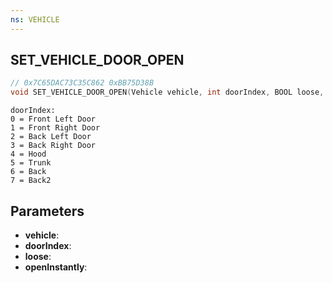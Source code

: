 ```yaml
---
ns: VEHICLE
---
```

## SET_VEHICLE_DOOR_OPEN

```c
// 0x7C65DAC73C35C862 0xBB75D38B
void SET_VEHICLE_DOOR_OPEN(Vehicle vehicle, int doorIndex, BOOL loose, BOOL openInstantly);
```

```
doorIndex:  
0 = Front Left Door  
1 = Front Right Door  
2 = Back Left Door  
3 = Back Right Door  
4 = Hood  
5 = Trunk  
6 = Back  
7 = Back2  
```

## Parameters
* **vehicle**: 
* **doorIndex**: 
* **loose**: 
* **openInstantly**: 

